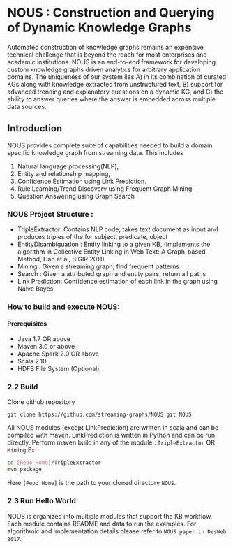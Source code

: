 # NOUS : Construction and Querying of Dynamic Knowledge Graphs
Automated construction of knowledge graphs remains an expensive technical challenge that 
is beyond the reach for most enterprises and academic institutions. 
NOUS is an end-to-end framework for developing custom knowledge graphs driven 
analytics for arbitrary application domains. 
The uniqueness of our system lies A) in its combination of curated KGs along with 
knowledge extracted from unstructured text, B) support for advanced trending and explanatory 
questions on a dynamic KG, and C) the ability to 
answer queries where the answer is embedded across multiple data sources.

## Introduction	
NOUS provides complete suite of capabilities needed to build a domain specific knowledge graph 
from streaming data. This includes 
1) Natural language processing(NLP), 
2) Entity and relationship mapping, 
3) Confidence Estimation using Link Prediction. 
4) Rule Learning/Trend Discovery using Frequent Graph Mining
5) Question Answering using Graph Search 

### NOUS Project Structure :

* TripleExtractor: Contains NLP code, takes text document as input 
and produces triples of the for
subject, predicate, object 
* EntityDisambiguation : Entity linking to a given KB, (implements the algorithm in 
Collective Entity Linking in Web Text: A Graph-based Method, Han et al, SIGIR 2011)  
* Mining : Given a streaming graph, find frequent patterns
* Search : Given a attributed graph and entity pairs, return all paths 
* Link Prediction: Confidence estimation of each link in the graph using Naive Bayes 

### How to build and execute NOUS:
#### Prerequisites
* Java 1.7 OR above
* Maven 3.0 or above
* Apache Spark 2.0 OR above
* Scala 2.10
* HDFS File System (Optional)

### 2.2 Build
 Clone github repository 

` git clone https://github.com/streaming-graphs/NOUS.git NOUS `

All NOUS modules (except LinkPrediction) are written in scala and can be compiled with maven. LinkPrediction is written in Python and can be run directly. Perform maven build in any of the module : `TripleExtractor` OR `Mining` Ex:
 
 ```bash
 cd [Repo_Home]/TripleExtractor
 mvn package
 ```
Here `[Repo_Home]` is the path to your cloned directory `NOUS`. 

### 2.3 Run Hello World
NOUS is organized into multiple modules that support the KB workflow. Each module 
contains README and data to run the examples.
For algorithmic and implementation details please refer to `NOUS paper in DesWeb 2017`. 
